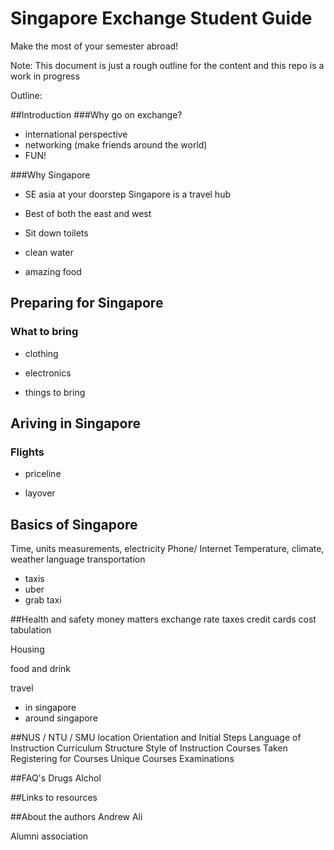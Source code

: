 # Singapore Exchange Student Guide
Make the most of your semester abroad!

Note: This document is just a rough outline for the content
and this repo is a work in progress

Outline:

##Introduction
###Why go on exchange?
- international perspective
- networking (make friends around the world)
- FUN!

###Why Singapore
- SE asia at your doorstep
Singapore is a travel hub
- Best of both the east and west

- Sit down toilets
- clean water
- amazing food


## Preparing for Singapore
### What to bring 
- clothing

- electronics

- things to bring

## Ariving in Singapore
### Flights
- priceline

- layover

## Basics of Singapore
Time, units measurements,
electricity
Phone/ Internet
Temperature, climate, weather
language
transportation
- taxis
- uber
- grab taxi

##Health and safety
money matters
exchange rate
taxes
credit cards
cost tabulation

Housing

food and drink

travel
- in singapore
- around singapore

##NUS / NTU / SMU
location
Orientation and Initial Steps
Language of Instruction
Curriculum Structure
Style of Instruction
Courses Taken
Registering for Courses
Unique Courses
Examinations

##FAQ's
Drugs
Alchol

##Links to resources


##About the authors
Andrew
Ali

Alumni association
